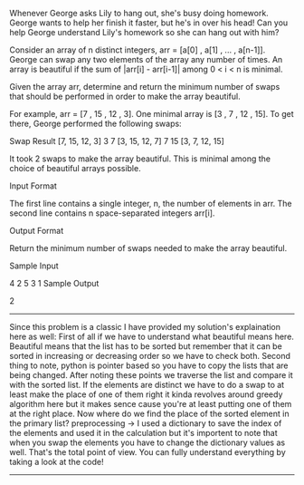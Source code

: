 Whenever George asks Lily to hang out, she's busy doing homework. George wants to help her finish it faster, but he's in over his head! Can you help George understand Lily's homework so she can hang out with him?

Consider an array of n distinct integers, arr = [a[0] , a[1] , ... , a[n-1]]. George can swap any two elements of the array any number of times. An array is beautiful if the sum of |arr[i] - arr[i-1]| among 0 < i < n is minimal.

Given the array arr, determine and return the minimum number of swaps that should be performed in order to make the array beautiful.

For example, arr = [7 , 15 , 12 , 3]. One minimal array is [3 , 7 , 12 , 15]. To get there, George performed the following swaps:

Swap      Result
      [7, 15, 12, 3]
3 7   [3, 15, 12, 7]
7 15  [3, 7, 12, 15]

It took 2 swaps to make the array beautiful. This is minimal among the choice of beautiful arrays possible.

Input Format

The first line contains a single integer, n, the number of elements in arr. The second line contains n space-separated integers arr[i].

Output Format

Return the minimum number of swaps needed to make the array beautiful.

Sample Input

4
2 5 3 1
Sample Output

2



***
Since this problem is a classic I have provided my solution's explaination here as well:
First of all if we have to understand what beautiful means here. Beautiful means that the list has to be sorted but remember that it can be sorted in increasing or decreasing order so we have to check both. Second thing to note, python is pointer based so you have to copy the lists that are being changed. After noting these points we traverse the list and compare it with the sorted list. If the elements are distinct we have to do a swap to at least make the place of one of them right it kinda revolves around greedy algorithm here but it makes sence cause you're at least putting one of them at the right place. Now where do we find the place of the sorted element in the primary list? preprocessing -> I used a dictionary to save the index of the elements and used it in the calculation but it's importent to note that when you swap the elements you have to change the dictionary values as well.
That's the total point of view. You can fully understand everything by taking a look at the code!
***
